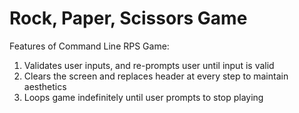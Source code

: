 # Rock, Paper, Scissors Game #

Features of Command Line RPS Game:
  1. Validates user inputs, and re-prompts user until input is valid
  2. Clears the screen and replaces header at every step to maintain aesthetics
  3. Loops game indefinitely until user prompts to stop playing
